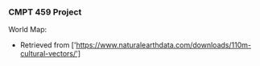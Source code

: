 ### CMPT 459 Project

World Map:

-  Retrieved from ['https://www.naturalearthdata.com/downloads/110m-cultural-vectors/']
